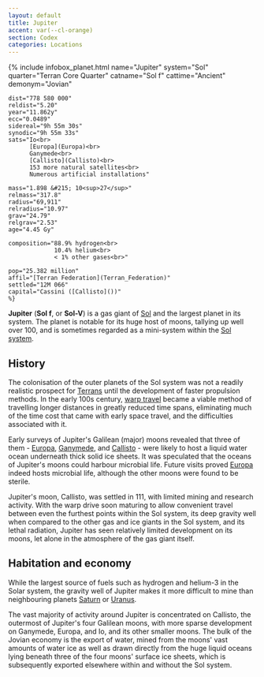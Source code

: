 ```yaml
---
layout: default
title: Jupiter
accent: var(--cl-orange)
section: Codex
categories: Locations
---
```

{% include infobox_planet.html
    name="Jupiter"
    system="Sol" 
    quarter="Terran Core Quarter"
    catname="Sol f"
    cattime="Ancient"
    demonym="Jovian"

    dist="778 580 000" 
    reldist="5.20"
    year="11.862y"
    ecc="0.0489"
    sidereal="9h 55m 30s"
    synodic="9h 55m 33s"
    sats="Io<br>
          [Europa](Europa)<br>
          Ganymede<br>
          [Callisto](Callisto)<br>
          153 more natural satellites<br>
          Numerous artificial installations"

    mass="1.898 &#215; 10<sup>27</sup>"
    relmass="317.8" 
    radius="69,911" 
    relradius="10.97"
    grav="24.79"
    relgrav="2.53"
    age="4.45 Gy"

    composition="88.9% hydrogen<br>
                 10.4% helium<br>
                 < 1% other gases<br>"

    pop="25.382 million"
    affil="[Terran Federation](Terran_Federation)"
    settled="12M 066"
    capital="Cassini ([Callisto]())"
    %}

**Jupiter** (**Sol f**, or **Sol-V**) is a gas giant of [Sol](Sol) and the largest planet in its
system. The planet is notable for its huge host of moons, tallying up well over 100, and is sometimes
regarded as a mini-system within the [Sol system](Solar_system).

## History
The colonisation of the outer planets of the Sol system was not a readily realistic prospect for 
[Terrans](Terran_Federation) until the development of faster propulsion methods. In the early 100s
century, [warp travel](Warp_drive) became a viable method of travelling longer distances in greatly
reduced time spans, eliminating much of the time cost that came with early space travel, and the
difficulties associated with it.

Early surveys of Jupiter's Galilean (major) moons revealed that three of them - [Europa](Europa),
[Ganymede](Ganymede), and [Callisto](Callisto) - were likely to host a liquid water ocean underneath
thick solid ice sheets. It was speculated that the oceans of Jupiter's moons could harbour microbial
life. Future visits proved [Europa](Europa) indeed hosts microbial life, although the other moons
were found to be sterile.

Jupiter's moon, Callisto, was settled in 111, with limited mining and research activity.
With the warp drive soon maturing to allow convenient travel between even the furthest points within
the Sol system, its deep gravity well when compared to the other gas and ice giants in the Sol system,
and its lethal radiation, Jupiter has seen relatively limited development on its moons, let alone
in the atmosphere of the gas giant itself.

## Habitation and economy
While the largest source of fuels such as hydrogen and helium-3 in the Solar system, the gravity well
of Jupiter makes it more difficult to mine than neighbouring planets [Saturn](Saturn) or [Uranus](Uranus).

The vast majority of activity around Jupiter is concentrated on Callisto, the outermost of Jupiter's
four Galilean moons, with more sparse development on Ganymede, Europa, and Io, and its other
smaller moons. The bulk of the Jovian economy is the export of water, mined from the moons' vast
amounts of water ice as well as drawn directly from the huge liquid oceans lying beneath three of
the four moons' surface ice sheets, which is subsequently exported elsewhere within and without the
Sol system.
